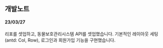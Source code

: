 ## 개발노트

#### 23/03/27 
리포를 셋업하고, 동물보호관리시스템 API를 셋업했습니다.
기본적인 레이아웃 세팅(antd: Col, Row), 로그인과 회원가입 기능을 구현했습니다.
